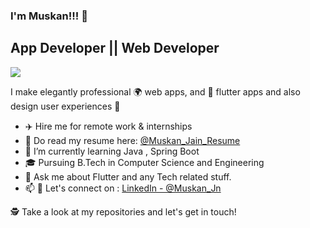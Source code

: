
### I'm Muskan!!! 👋

## App Developer || Web Developer

<img src="http://github-readme-stats.vercel.app/api?username=Mus2413&show_icons=true&title_color=ffffff&icon_color=bb2acf&text_color=daf7dc&bg_color=151515">

I make elegantly professional 🌍 web apps, and 📱 flutter apps  and also design user experiences 🎨

- ✈️ Hire me for remote work & internships
- 💼 Do read my resume here: [@Muskan_Jain_Resume](https://drive.google.com/file/d/1dyAKboa8Fjm_mmiISoJeBh0CVTA33P8v/view?usp=sharing)
- 🌱 I’m currently learning Java , Spring Boot
- 🎓 Pursuing B.Tech in Computer Science and Engineering
- 💬 Ask me about Flutter and any Tech related stuff.
- 📫 🎉 Let's connect on : [LinkedIn - @Muskan_Jn](https://www.linkedin.com/in/muskan-jain-116a441a6/)

🕵 Take a look at my repositories and let's get in touch!
